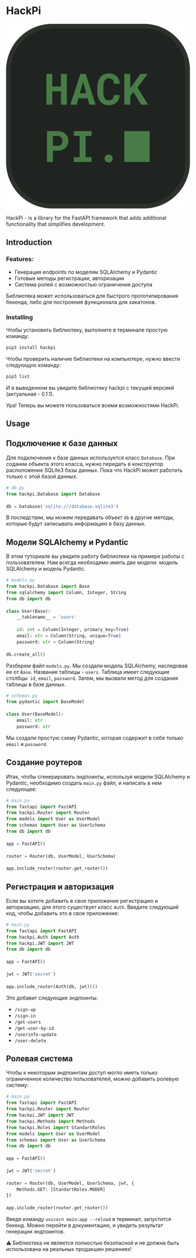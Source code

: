 # HackPi
![logotype](docs/logo.svg)

HackPi - is a library for the FastAPI framework that adds additional functionality that simplifies development. 

## Introduction
### Features:
- Генерация endpoints по моделям SQLAlchemy и Pydantic
- Готовые методы регистрации, авторизации
- Система ролей с возможностью ограничения доступа

Библиотека может использоваться для быстрого прототипирования бекенда, либо для построения функционала для хакатонов.

### Installing
Чтобы установить библиотеку, выполните в терминале простую команду:
```bash
pip3 install hackpi
```

Чтобы проверить наличие библиотеки на компьютере, нужно ввести следующую команду:
```bash
pip3 list
```
И в выведенном вы увидите библиотеку hackpi с текущей версией (актуальная - 0.1.1).

Ура! Теперь вы можете пользоваться всеми возможностями HackPi.

## Usage
## Подключение к базе данных
Для подключения к базе данных используется класс `Database`. При содании объекта этого класса, нужно передать в конструктор расположение SQLite3 базы данных. Пока что HackPi может работать только с этой базой данных.
```python
# db.py
from hackpi.Database import Database

db = Database('sqlite:///database.sqlite3')
```

В последствии, мы можем передавать объект `db` в другие методы, которые будут записывать информацию в базу данных.

## Модели SQLAlchemy и Pydantic
В этом туториале вы увидите работу библиотеки на примере работы с пользователем. Нам всегда необходимо иметь две модели: модель SQLAlchemy и модель Pydantic. 

```python
# models.py
from hackpi.Database import Base
from sqlalchemy import Column, Integer, String
from db import db

class User(Base):
	__tablename__ = 'users'

	id: int = Column(Integer, primary_key=True)
	email: str = Column(String, unique=True)
	password: str = Column(String)

db.create_all()
```

Разберем файл `models.py`. Мы создали модель SQLAlchemy, наследовав ее от `Base`. Название таблицы - `users`. Таблица имеет следующие столбцы: `id`, `email`, `password`. Затем, мы вызвали метод для создания таблицы в базе данных.

```python
# schemas.py
from pydantic import BaseModel

class User(BaseModel):
	email: str
	password: str
```

Мы создали простую схему Pydantic, которая содержит в себе только `email` и `password`.

## Создание роутеров
Итак, чтобы сгенерировать эндпоинты, используя модели SQLAlchemy и Pydantic, необходимо создать `main.py` файл, и написать в нем следующее:
```python
# main.py
from fastapi import FastAPI
from hackpi.Router import Router
from models import User as UserModel
from schemas import User as UserSchema
from db import db

app = FastAPI()

router = Router(db, UserModel, UserSchema)

app.include_router(router.get_router())
```

## Регистрация и авторизация
Если вы хотите добавить в свое приложение регистрацию и авторизацию, для этого существует класс `Auth`. Введите следующий код, чтобы добавить это в свое приложение:
```python
# main.py
from fastapi import FastAPI
from hackpi.Auth import Auth
from hackpi.JWT import JWT
from db import db

app = FastAPI()

jwt = JWT('secret')

app.include_router(Auth(db, jwt)())
```

Это добавит следующие эндпоинты:
- `/sign-up`
- `/sign-in`
- `/get-users`
- `/get-user-by-id`
- `/userinfo-update`
- `/user-delete`

## Ролевая система
Чтобы к некоторым эндпоинтам доступ могло иметь только ограниченное количество пользователей, можно добавить ролевую систему:
```python
# main.py
from fastapi import FastAPI
from hackpi.Router import Router
from hackpi.JWT import JWT
from hackpi.Methods import Methods
from hackpi.Roles import StandartRoles
from models import User as UserModel
from schemas import User as UserSchema
from db import db

app = FastAPI()

jwt = JWT('secret')

router = Router(db, UserModel, UserSchema, jwt, {
    Methods.GET: [StandartRoles.MODER]
})

app.include_router(router.get_router())
```

Введя команду `uvicorn main:app --reload` в терминал, запустится бекенд. Можно перейти в документацию, и увидеть результат генерации эндпоинтов.

⚠️ Библиотека не является полностью безопасной и не должна быть использована на реальных продакшен решениях!